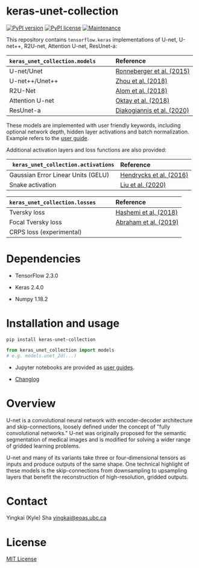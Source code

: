# keras-unet-collection

[![PyPI version](https://badge.fury.io/py/keras-unet-collection.svg)](https://badge.fury.io/py/keras-unet-collection)
[![PyPI license](https://img.shields.io/pypi/l/keras-unet-collection.svg)](https://pypi.org/project/keras-unet-collection/)
[![Maintenance](https://img.shields.io/badge/Maintained%3F-yes-green.svg)](https://GitHub.com/Naereen/StrapDown.js/graphs/commit-activity)

This repository contains `tensorflow.keras` implementations of U-net, U-net++, R2U-net, Attention U-net, ResUnet-a:

| `keras_unet_collection.models`&nbsp;&nbsp;&nbsp;&nbsp;&nbsp;&nbsp;&nbsp;&nbsp;&#8239; | Reference |
|:-------------------------------|:----------|
| U-net/Unet      | [Ronneberger et al. (2015)](https://link.springer.com/chapter/10.1007/978-3-319-24574-4_28) |
| U-net++/Unet++  | [Zhou et al. (2018)](https://link.springer.com/chapter/10.1007/978-3-030-00889-5_1) |
| R2U-Net         | [Alom et al. (2018)](https://arxiv.org/abs/1802.06955) |
| Attention U-net | [Oktay et al. (2018)](https://arxiv.org/abs/1804.03999) |
| ResUnet-a       | [Diakogiannis et al. (2020)](https://doi.org/10.1016/j.isprsjprs.2020.01.013) |

These models are implemented with user friendly keywords, including optional network depth, hidden layer activations and batch normalization. Example refers to the [user guide](https://github.com/yingkaisha/keras-unet-collection/blob/main/user_guid.ipynb).

Additional activation layers and loss functions are also provided:

| ` keras_unet_collection.activations` | Reference |
|:-------------------------------------|:----------|
| Gaussian Error Linear Units (GELU)   | [Hendrycks et al. (2016)](https://arxiv.org/abs/1606.08415) |
| Snake activation                     | [Liu et al. (2020)](https://arxiv.org/abs/2006.08195) |

| `keras_unet_collection.losses`&nbsp;&nbsp;&nbsp;&nbsp;&nbsp;&nbsp;&nbsp;&nbsp;&#8239; | Reference |
|:-------------------------------|:----------|
| Tversky loss                   | [Hashemi et al. (2018)](https://ieeexplore.ieee.org/abstract/document/8573779) |
| Focal Tversky loss             | [Abraham et al. (2019)](https://ieeexplore.ieee.org/abstract/document/8759329) |
| CRPS loss (experimental)       | |

# Dependencies

* TensorFlow 2.3.0

* Keras 2.4.0

* Numpy 1.18.2

# Installation and usage

```pip install keras-unet-collection```

```python
from keras_unet_collection import models
# e.g. models.unet_2d(...)
```

* Jupyter notebooks are provided as [user guides](https://github.com/yingkaisha/keras-unet-collection/blob/main/user_guid.ipynb).

* [Changlog](https://github.com/yingkaisha/keras-unet-collection/blob/main/CHANGELOG.md)

# Overview

U-net is a convolutional neural network with encoder-decoder architecture and skip-connections, loosely defined under the concept of "fully convolutional networks." U-net was originally proposed for the semantic segmentation of medical images and is modified for solving a wider range of gridded learning problems.

U-net and many of its variants take three or four-dimensional tensors as inputs and produce outputs of the same shape. One technical highlight of these models is the skip-connections from downsampling to upsampling layers that benefit the reconstruction of high-resolution, gridded outputs.

# Contact

Yingkai (Kyle) Sha <yingkai@eoas.ubc.ca>

# License

[MIT License](https://github.com/yingkaisha/keras-unet/blob/main/LICENSE)
